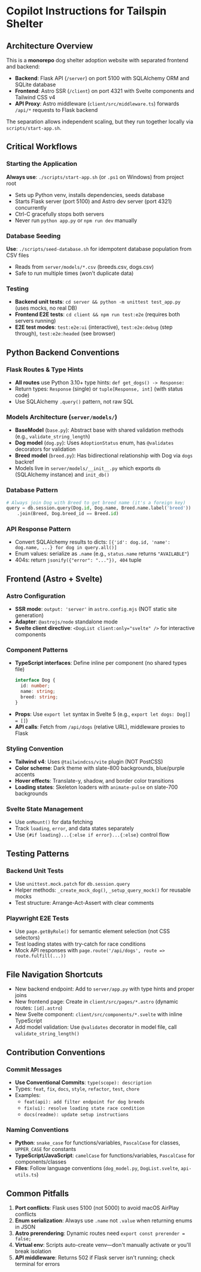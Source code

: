 # Copilot Instructions for Tailspin Shelter

## Architecture Overview

This is a **monorepo** dog shelter adoption website with separated frontend and backend:

- **Backend**: Flask API (`/server`) on port 5100 with SQLAlchemy ORM and SQLite database
- **Frontend**: Astro SSR (`/client`) on port 4321 with Svelte components and Tailwind CSS v4
- **API Proxy**: Astro middleware (`client/src/middleware.ts`) forwards `/api/*` requests to Flask backend

The separation allows independent scaling, but they run together locally via `scripts/start-app.sh`.

## Critical Workflows

### Starting the Application
**Always use**: `./scripts/start-app.sh` (or `.ps1` on Windows) from project root
- Sets up Python venv, installs dependencies, seeds database
- Starts Flask server (port 5100) and Astro dev server (port 4321) concurrently
- Ctrl-C gracefully stops both servers
- Never run `python app.py` or `npm run dev` manually

### Database Seeding
**Use**: `./scripts/seed-database.sh` for idempotent database population from CSV files
- Reads from `server/models/*.csv` (breeds.csv, dogs.csv)
- Safe to run multiple times (won't duplicate data)

### Testing
- **Backend unit tests**: `cd server && python -m unittest test_app.py` (uses mocks, no real DB)
- **Frontend E2E tests**: `cd client && npm run test:e2e` (requires both servers running)
- **E2E test modes**: `test:e2e:ui` (interactive), `test:e2e:debug` (step through), `test:e2e:headed` (see browser)

## Python Backend Conventions

### Flask Routes & Type Hints
- **All routes** use Python 3.10+ type hints: `def get_dogs() -> Response:`
- Return types: `Response` (single) or `tuple[Response, int]` (with status code)
- Use SQLAlchemy `.query()` pattern, not raw SQL

### Models Architecture (`server/models/`)
- **BaseModel** (`base.py`): Abstract base with shared validation methods (e.g., `validate_string_length`)
- **Dog model** (`dog.py`): Uses `AdoptionStatus` enum, has `@validates` decorators for validation
- **Breed model** (`breed.py`): Has bidirectional relationship with Dog via `dogs` backref
- Models live in `server/models/__init__.py` which exports `db` (SQLAlchemy instance) and `init_db()`

### Database Pattern
```python
# Always join Dog with Breed to get breed name (it's a foreign key)
query = db.session.query(Dog.id, Dog.name, Breed.name.label('breed'))
    .join(Breed, Dog.breed_id == Breed.id)
```

### API Response Pattern
- Convert SQLAlchemy results to dicts: `[{'id': dog.id, 'name': dog.name, ...} for dog in query.all()]`
- Enum values: serialize as `.name` (e.g., `status.name` returns `"AVAILABLE"`)
- 404s: return `jsonify({"error": "..."}), 404` tuple

## Frontend (Astro + Svelte)

### Astro Configuration
- **SSR mode**: `output: 'server'` in `astro.config.mjs` (NOT static site generation)
- **Adapter**: `@astrojs/node` standalone mode
- **Svelte client directive**: `<DogList client:only="svelte" />` for interactive components

### Component Patterns
- **TypeScript interfaces**: Define inline per component (no shared types file)
  ```typescript
  interface Dog {
    id: number;
    name: string;
    breed: string;
  }
  ```
- **Props**: Use `export let` syntax in Svelte 5 (e.g., `export let dogs: Dog[] = []`)
- **API calls**: Fetch from `/api/dogs` (relative URL), middleware proxies to Flask

### Styling Convention
- **Tailwind v4**: Uses `@tailwindcss/vite` plugin (NOT PostCSS)
- **Color scheme**: Dark theme with slate-800 backgrounds, blue/purple accents
- **Hover effects**: Translate-y, shadow, and border color transitions
- **Loading states**: Skeleton loaders with `animate-pulse` on slate-700 backgrounds

### Svelte State Management
- Use `onMount()` for data fetching
- Track `loading`, `error`, and data states separately
- Use `{#if loading}...{:else if error}...{:else}` control flow

## Testing Patterns

### Backend Unit Tests
- Use `unittest.mock.patch` for `db.session.query`
- Helper methods: `_create_mock_dog()`, `_setup_query_mock()` for reusable mocks
- Test structure: Arrange-Act-Assert with clear comments

### Playwright E2E Tests
- Use `page.getByRole()` for semantic element selection (not CSS selectors)
- Test loading states with try-catch for race conditions
- Mock API responses with `page.route('/api/dogs', route => route.fulfill(...))`

## File Navigation Shortcuts

- New backend endpoint: Add to `server/app.py` with type hints and proper joins
- New frontend page: Create in `client/src/pages/*.astro` (dynamic routes: `[id].astro`)
- New Svelte component: `client/src/components/*.svelte` with inline TypeScript
- Add model validation: Use `@validates` decorator in model file, call `validate_string_length()`

## Contribution Conventions

### Commit Messages
- **Use Conventional Commits**: `type(scope): description`
- Types: `feat`, `fix`, `docs`, `style`, `refactor`, `test`, `chore`
- Examples:
  - `feat(api): add filter endpoint for dog breeds`
  - `fix(ui): resolve loading state race condition`
  - `docs(readme): update setup instructions`

### Naming Conventions
- **Python**: `snake_case` for functions/variables, `PascalCase` for classes, `UPPER_CASE` for constants
- **TypeScript/JavaScript**: `camelCase` for functions/variables, `PascalCase` for components/classes
- **Files**: Follow language conventions (`dog_model.py`, `DogList.svelte`, `api-utils.ts`)

## Common Pitfalls

1. **Port conflicts**: Flask uses 5100 (not 5000) to avoid macOS AirPlay conflicts
2. **Enum serialization**: Always use `.name` not `.value` when returning enums in JSON
3. **Astro prerendering**: Dynamic routes need `export const prerender = false;`
4. **Virtual env**: Scripts auto-create venv—don't manually activate or you'll break isolation
5. **API middleware**: Returns 502 if Flask server isn't running; check terminal for errors
